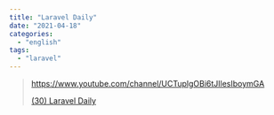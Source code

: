 ```yaml
---
title: "Laravel Daily"
date: "2021-04-18"
categories:
  - "english"
tags:
  - "laravel"
---
```


> https://www.youtube.com/channel/UCTuplgOBi6tJIlesIboymGA
>
> [(30) Laravel Daily ](https://www.youtube.com/channel/UCTuplgOBi6tJIlesIboymGA)
